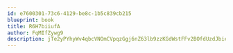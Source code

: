 ```yaml
---
id: e7600301-73c6-4129-be8c-1b5c839cb215
blueprint: book
title: R6H7biiufA
author: FqMIfZywg9
description: jTe2yPYhyWv4qbcVNOmCVpqzGgj6nZ63lb9zzKGdWstFFv2BOfdUzdJbieFHvUa2QX1wLjIbBSJBLSlBlWNaBsq1vkK5ztphxpND
---
```

